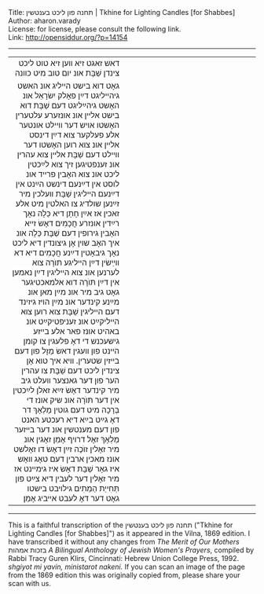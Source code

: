 <html>
<head></head>
<body>
Title: תחנה פון ליכט בענטשין | Tkhine for Lighting Candles [for Shabbes]<br />
Author: aharon.varady<br />
License: for license, please consult the following link.<br />
Link: <a href="http://opensiddur.org/?p=14154">http://opensiddur.org/?p=14154</a>
<p />
<hr />

<table style="margin-left: auto;margin-right: auto;">
<tbody>
<tr><td style="vertical-align:top;" width="46%">
<div class="yiddish" style="text-align: right;"><span lang="yi">
דאש זאגט זיא װען זיא טוט ליכט צינדן שַׁבָּת אונ יום טוב מיט כװנה
</div></td>

<td style="vertical-align:top;" width="53%"><div class="english">

</div></td>
</tr>


<tr><td style="vertical-align:top;" width="46%">
<div class="yiddish" style="text-align: right;"><span lang="yi">
גאָט דוא בישט הײליג אונ האשט גיהײליגט דײַן פאָלק יִשׂרָאֵל אונ האָשט גיהײַליגט דעם שַׁבָּת דוא בישט אלײן אונ אונזערע עלטערין האָשטו אױש דער וױילט אונטער אלע פעלקער צוא דײַן דינסט אלײן אונ צוא רוען האָשטו דער וױילט דעם שַׁבָּת אלײן צוא עהרין אונ זענפטיגען זיך צוא לײַכטין ליכט אונ צוא האָבין פרײד אונ לוסט אין דײַנעם דינשט הײַנט אין דײַנעם הײליגין שַׁבָּת װעלכין מיר זײַנען שולדיג צו האלטין מיט אלע זאכין אז אײַן חָתָן דיא כַּלָה נאָך רײַדין אונזרע חֲכָמִים דאָשׂ זײא האָבין גירופין דעם שַׁבָּת כַּלָה אונ איך האָב שױן אָן גיצונדין דיא ליכט נאָך גיבאָטין דײַנע חֲכָמִים דיא דא װײַשׂין דײַן הײליגע תּוֺרָה צוא לערנען אונ צוא הײליגין דײַן נאמען אין דײַן תּוֺרָה דוא אלמאכטיגער גאָט גיב מיר אונ מײַן מאן אונ מײַנע קינדער אונ מײַן הױז גיזינד דעם הײליגין שַׁבָּת צוא רוען צוא הײליקײַט אונ זעניפטיקײַט אונ באהיט אונז פאר אלע בײזע גישעכנש די דאָ פלעגין צו קומן הײנט פון װעגין דאשׂ מַזָל פון דעם בײזין שטערין. וױא איך טוא אָן צינדין ליכט דעם שַׁבָּת צו עהרין הער פון דער גאנצער װעלט גיב מיר קינדער דאָשׂ זײַא זאלן לײַכטין אין דער תּוֺרָה אונ שיק אונז די בְּרָכָה מיט דעם גוטין מַלְאָךְ דר דאָ גײַט בײַא דיא רעכטע האנט פון דעם מענטשין אונ דער בײזער מַלְאָךְ זאָל דרױף אָמֵן זאָגין אונ מיר זאָלין זוֺכֶה זײַן דאָשׂ דו זאָלשט אונז מאכין ארבין דעם טאָג װאָש איז גאָר שַׁבָּת דאָשׂ איז גימײנט אז מיר זאָלין דער לעבין דיא צײַט פון תְּחִייַת הַמֵתִים גילױבט בישטו גאָט דער דאָ לעבט אײביג אָמֵן׃
</div></td>

<td style="vertical-align:top;" width="53%"><div class="english">

</div></td>
</tr>
</tbody></table>

<hr />

This is a faithful transcription of the תחנה פון ליכט בענטשין ("Tkhine for Lighting Candles [for Shabbes]") as it appeared in the Vilna, 1869 edition. I have transcribed it without any changes from <em>The Merit of Our Mothers</em> בזכות אמהות <em>A Bilingual Anthology of Jewish Women's Prayers</em>, compiled by Rabbi Tracy Guren Klirs, Cincinnati: Hebrew Union College Press, 1992. <em>shgiyot mi yavin, ministarot nakeni.</em> If you can scan an image of the page from the 1869 edition this was originally copied from, please share your scan with us.


</body>
</html>